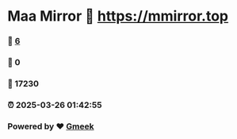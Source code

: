 # Maa Mirror :link: https://mmirror.top 
### :page_facing_up: [6](https://mmirror.top/tag.html) 
### :speech_balloon: 0 
### :hibiscus: 17230 
### :alarm_clock: 2025-03-26 01:42:55 
### Powered by :heart: [Gmeek](https://github.com/Meekdai/Gmeek)
